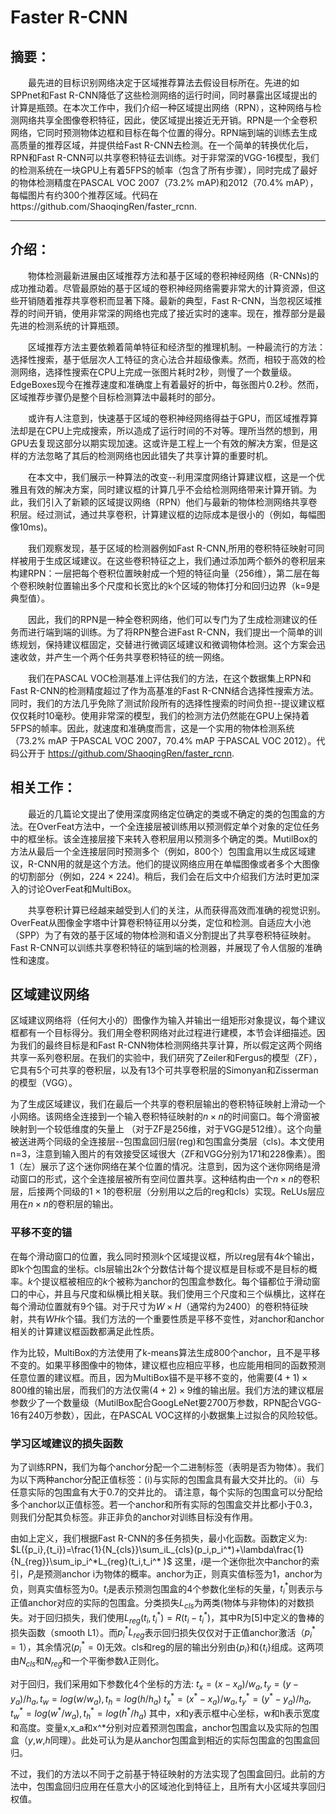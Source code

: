 ﻿# Faster R-CNN
## 摘要：
　　最先进的目标识别网络决定于区域推荐算法去假设目标所在。先进的如SPPnet和Fast R-CNN降低了这些检测网络的运行时间，同时暴露出区域提出的计算是瓶颈。在本次工作中，我们介绍一种区域提出网络（RPN），这种网络与检测网络共享全图像卷积特征，因此，使区域提出接近无开销。RPN是一个全卷积网络，它同时预测物体边框和目标在每个位置的得分。RPN端到端的训练去生成高质量的推荐区域，并提供给Fast R-CNN去检测。在一个简单的转换优化后，RPN和Fast R-CNN可以共享卷积特征去训练。对于非常深的VGG-16模型，我们的检测系统在一块GPU上有着5FPS的帧率（包含了所有步骤），同时完成了最好的物体检测精度在PASCAL VOC 2007（73.2% mAP)和2012（70.4% mAP），每幅图片有约300个推荐区域。代码在https://github.com/ShaoqingRen/faster_rcnn.

---
## 介绍：
　　物体检测最新进展由区域推荐方法和基于区域的卷积神经网络（R-CNNs)的成功推动着。尽管最原始的基于区域的卷积神经网络需要非常大的计算资源，但这些开销随着推荐共享卷积而显著下降。最新的典型，Fast R-CNN，当忽视区域推荐的时间开销，使用非常深的网络也完成了接近实时的速率。现在，推荐部分是最先进的检测系统的计算瓶颈。

　　区域推荐方法主要依赖着简单特征和经济型的推理机制。一种最流行的方法：选择性搜索，基于低层次人工特征的贪心法合并超级像素。然而，相较于高效的检测网络，选择性搜索在CPU上完成一张图片耗时2秒，则慢了一个数量级。EdgeBoxes现今在推荐速度和准确度上有着最好的折中，每张图片0.2秒。然而，区域推荐步骤仍是整个目标检测算法中最耗时的部分。

　　或许有人注意到，快速基于区域的卷积神经网络得益于GPU，而区域推荐算法却是在CPU上完成搜索，所以造成了运行时间的不对等。理所当然的想到，用GPU去复现这部分以期实现加速。这或许是工程上一个有效的解决方案，但是这样的方法忽略了其后的检测网络也因此错失了共享计算的重要时机。

　　在本文中，我们展示一种算法的改变--利用深度网络计算建议框，这是一个优雅且有效的解决方案，同时建议框的计算几乎不会给检测网络带来计算开销。为此，我们引入了新颖的区域提议网络（RPN）他们与最新的物体检测网络共享卷积层。经过测试，通过共享卷积，计算建议框的边际成本是很小的（例如，每幅图像10ms)。

　　我们观察发现，基于区域的检测器例如Fast R-CNN,所用的卷积特征映射可同样被用于生成区域建议。在这些卷积特征之上，我们通过添加两个额外的卷积层来构建RPN：一层把每个卷积位置映射成一个短的特征向量（256维），第二层在每个卷积映射位置输出多个尺度和长宽比的k个区域的物体打分和回归边界（k=9是典型值）。

　　因此，我们的RPN是一种全卷积网络，他们可以专门为了生成检测建议的任务而进行端到端的训练。为了将RPN整合进Fast R-CNN，我们提出一个简单的训练规划，保持建议框固定，交替进行微调区域建议和微调物体检测。这个方案会迅速收敛，并产生一个两个任务共享卷积特征的统一网络。

　　我们在PASCAL VOC检测基准上评估我们的方法，在这个数据集上RPN和Fast R-CNN的检测精度超过了作为高基准的Fast R-CNN结合选择性搜索方法。同时，我们的方法几乎免除了测试阶段所有的选择性搜索的时间负担--提议建议框仅仅耗时10毫秒。使用非常深的模型，我们的检测方法仍然能在GPU上保持着5FPS的帧率。因此，就速度和准确度而言，这是一个实用的物体检测系统（73.2% mAP 于PASCAL VOC 2007，70.4% mAP 于PASCAL VOC 2012）。代码公开于 https://github.com/ShaoqingRen/faster_rcnn.


## 相关工作：
　　最近的几篇论文提出了使用深度网络定位确定的类或不确定的类的包围盒的方法。在OverFeat方法中，一个全连接层被训练用以预测假定单个对象的定位任务中的框坐标。该全连接层接下来转入卷积层用以预测多个确定的类。MutilBox的方法从最后一个全连接层同时预测多个（例如，800个）包围盒用以生成区域建议，R-CNN用的就是这个方法。他们的提议网络应用在单幅图像或者多个大图像的切割部分（例如，224 $\times$ 224)。稍后，我们会在后文中介绍我们方法时更加深入的讨论OverFeat和MultiBox。

　　共享卷积计算已经越来越受到人们的关注，从而获得高效而准确的视觉识别。OverFeat从图像金字塔中计算卷积特征用以分类，定位和检测。自适应大小池（SPP）为了有效的基于区域的物体检测和语义分割提出了共享卷积特征映射。Fast R-CNN可以训练共享卷积特征的端到端的检测器，并展现了令人信服的准确性和速度。

## 区域建议网络
区域建议网络将（任何大小的）图像作为输入并输出一组矩形对象提议，每个建议框都有一个目标得分。我们用全卷积网络对此过程进行建模，本节会详细描述。因为我们的最终目标是和Fast R-CNN物体检测网络共享计算，所以假定这两个网络共享一系列卷积层。在我们的实验中，我们研究了Zeiler和Fergus的模型（ZF），它具有5个可共享的卷积层，以及有13个可共享卷积层的Simonyan和Zisserman的模型（VGG）。

为了生成区域建议，我们在最后一个共享的卷积层输出的卷积特征映射上滑动一个小网络。该网络全连接到一个输入卷积特征映射的$n \times n$的时间窗口。每个滑窗被映射到一个较低维度的矢量上 （对于ZF是256维，对于VGG是512维）。这个向量被送进两个同级的全连接层--包围盒回归层(reg)和包围盒分类层（cls)。本文使用n=3，注意到输入图片的有效接受区域很大（ZF和VGG分别为171和228像素）。图1（左）展示了这个迷你网络在某个位置的情况。注意到，因为这个迷你网络是滑动窗口的形式，这个全连接层被所有空间位置共享。这种结构由一个$n \times n$的卷积层，后接两个同级的$1 \times 1$的卷积层（分别用以之后的reg和cls）实现。ReLUs层应用在$n \times n$的卷积层的输出。

### 平移不变的锚
在每个滑动窗口的位置，我么同时预测$k$个区域提议框，所以reg层有$4k$个输出，即k个包围盒的坐标。cls层输出$2k$个分数估计每个提议框是目标或不是目标的概率。$k$个提议框被相应的$k$个被称为anchor的包围盒参数化。每个锚都位于滑动窗口的中心，并且与尺度和纵横比相关联。我们使用三个尺度和三个纵横比，这样在每个滑动位置就有9个锚。对于尺寸为$W \times H$（通常约为2400）的卷积特征映射，共有$WHk$个锚。我们方法的一个重要性质是平移不变性，对anchor和anchor相关的计算建议框函数都满足此性质。

作为比较，MultiBox的方法使用了k-means算法生成800个anchor，且不是平移不变的。如果平移图像中的物体，建议框也应相应平移，也应能用相同的函数预测任意位置的建议框。而且，因为MultiBox锚不是平移不变的，他需要$(4+1) \times    800$维的输出层，而我们的方法仅需$(4+2) \times 9$维的输出层。我们方法的建议框层参数少了一个数量级（MutilBox配合GoogLeNet要2700万参数，RPN配合VGG-16有240万参数），因此，在PASCAL VOC这样的小数据集上过拟合的风险较低。

### 学习区域建议的损失函数
为了训练RPN，我们为每个anchor分配一个二进制标签（表明是否为物体）。我们为以下两种anchor分配正值标签：(i)与实际的包围盒具有最大交并比的。（ii）与任意实际的包围盒有大于0.7的交并比的。 请注意，每个实际的包围盒可以分配给多个anchor以正值标签。若一个anchor和所有实际的包围盒交并比都小于0.3，则我们分配其负标签。非正非负的anchor对训练目标没有作用。

由如上定义，我们根据Fast R-CNN的多任务损失，最小化函数。函数定义为:
$L({p_i},{t_i})=\frac{1}{N_{cls}}\sum_iL_{cls}(p_i,p_i^*)+\lambda\frac{1}{N_{reg}}\sum_ip_i^*L_{reg}(t_i,t_i^*  )$
这里，$i$是一个迷你批次中anchor的索引，$P_i$是预测anchor i为物体的概率。anchor为正，则真实值标签为1，anchor为负，则真实值标签为0。$t_i$是表示预测包围盒的4个参数化坐标的矢量，$t_i^*$则表示与正值anchor对应的实际的包围盒。分类损失$L_{cls}$为两类(物体与非物体)的对数损失。对于回归损失，我们使用$L_{reg}(t_i,t_i^*)=R(t_i-t_i^*)$，其中R为[5]中定义的鲁棒的损失函数（smooth L1）。而$p_i^*L_{reg}$表示回归损失仅仅对于正值anchor激活（$p_i^*=1$），其余情况($p_i^*=0$)无效。cls和reg的层的输出分别由{$p_i$}和{$t_i$}组成。这两项由$N_{cls}$和$N_{reg}$和一个平衡参数$\lambda$正则化。

对于回归，我们采用如下参数化4个坐标的方法:
$t_x = (x-x_a)/w_a,  t_y = (y-y_a)/h_a, t_w = log(w/w_a), t_h = log(h/h_a)$
$t_x^* = (x^*-x_a)/w_a,  t_y^* = (y^*-y_a)/h_a, t_w^* = log(w^*/w_a), t_h^* = log(h^*/h_a)$
其中，x和y表示框中心坐标，w和h表示宽度和高度。变量x,x_a和x^*分别对应着预测包围盒，anchor包围盒以及实际的包围盒（$y$,$w$,$h$同理）。此处可认为是从anchor包围盒到相近的实际包围盒的包围盒回归。

不过，我们的方法以不同于之前基于特征映射的方法实现了包围盒回归。此前的方法中，包围盒回归应用在任意大小的区域池化到特征上，且所有大小区域共享回归权值。